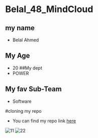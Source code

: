 # Belal_48_MindCloud
 
 ## my name
 * Belal Ahmed 
 ## My Age 
 * 20 
 ##My dept
 * POWER
 ## My fav Sub-Team 
 * Software
 
  #cloning my repo 
 *  You can find my repo link [here](https://github.com/BelalAOHassan/Belal_48_MindCloud.git)


![11](https://user-images.githubusercontent.com/116371693/197285863-7c5f23dd-52c9-4e4c-862e-d438d93a8a3a.png)
![22](https://user-images.githubusercontent.com/116371693/197285871-006e68ef-0d9b-4ab7-9921-d5f38b5c64a7.png)
